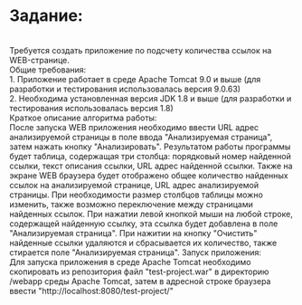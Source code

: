 <h1>Задание:</h1><br> 
Требуется создать приложение по подсчету количества ссылок на WEB-странице.<br>
Общие требования:<br>
1. Приложение работает в среде Apache Tomcat 9.0 и выше (для разработки и тестирования использовалась версия 9.0.63)<br>
2. Необходима установленная версия JDK 1.8 и выше (для разработки и тестирования использовалась версия 1.8)<br>
Краткое описание алгоритма работы:<br>
После запуска WEB приложения необходимо ввести URL адрес анализируемой страницы в поле ввода "Анализируемая страница",
затем нажать кнопку "Анализировать". Результатом работы программы будет таблица, содержащая три столбца: порядковый номер найденной ссылки,
текст описания ссылки, URL адрес найденной ссылки. Также на экране WEB браузера будет отображено общее количество найденных ссылок на
анализируемой странице, URL адрес анализируемой страницы. При необходимости размер столбцов таблицы можно изменить, также возможно переключение
между страницами найденных ссылок. При нажатии левой кнопкой мыши на любой строке, содержащей найденную ссылку, эта ссылка будет добавлена в поле
"Анализируемая страница". При нажитии на кнопку "Очистить" найденные ссылки удаляются и сбрасывается их количество, также стирается поле "Анализируемая страница".
Запуск приложения:<br>
Для запуска приложения в среде Apache Tomcat необходимо скопировать из репозитория файл "test-project.war" в директорию /webapp среды Apache Tomcat, затем в адресной строке браузера ввести "http://localhost:8080/test-project/"
